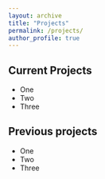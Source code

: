 ```yaml
---
layout: archive
title: "Projects"
permalink: /projects/
author_profile: true
---
```


## Current Projects
* One
* Two
* Three

## Previous projects
* One
* Two
* Three